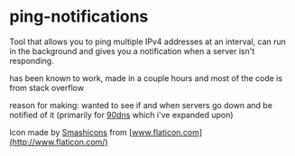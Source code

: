 # ping-notifications
Tool that allows you to ping multiple IPv4 addresses at an interval, can run in the background and gives you a notification when a server isn't responding.

has been known to work, made in a couple hours and most of the code is from stack overflow

reason for making: wanted to see if and when servers go down and be notified of it (primarily for [90dns](https://gbatemp.net/threads/90dns-dns-server-for-blocking-all-nintendo-servers.516234/) which i've expanded upon)

Icon made by [Smashicons](https://www.flaticon.com/authors/smashicons) from [www.flaticon.com](http://www.flaticon.com/)